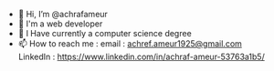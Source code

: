 - 👋 Hi, I’m @achrafameur
- 👀 I'm a web developer
- 🌱 I Have currently a computer science degree 
- 📫 How to reach me :
     email : achref.ameur1925@gmail.com                                                                                                                                                           
     LinkedIn : https://www.linkedin.com/in/achraf-ameur-53763a1b5/
 
<!---
achrafameur/achrafameur is a ✨ special ✨ repository because its `README.md` (this file) appears on your GitHub profile.
You can click the Preview link to take a look at your changes.
--->
